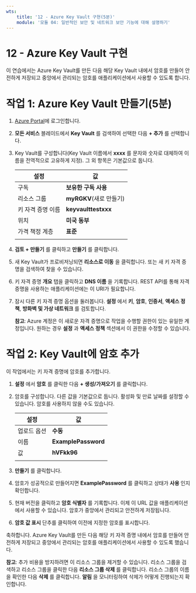 ```yaml
---
wts:
    title: '12 - Azure Key Vault 구현(5분)'
    module: '모듈 04: 일반적인 보안 및 네트워크 보안 기능에 대해 설명하기'
---
```

# 12 - Azure Key Vault 구현

이 연습에서는 Azure Key Vault를 만든 다음 해당 Key Vault 내에서 암호를 만들어 안전하게 저장되고 중앙에서 관리되는 암호를 애플리케이션에서 사용할 수 있도록 합니다.

# 작업 1: Azure Key Vault 만들기(5분)

1. [Azure Portal](https://portal.azure.com)에 로그인합니다.

2. **모든 서비스** 블레이드에서 **Key Vault** 를 검색하여 선택한 다음 **+ 추가** 를 선택합니다.

3. Key Vault를 구성합니다(Key Vault 이름에서 **xxxx** 를 문자와 숫자로 대체하여 이름을 전역적으로 고유하게 지정). 그 외 항목은 기본값으로 둡니다.

    | 설정 | 값 | 
    | --- | --- |
    | 구독 | **보유한 구독 사용** |
    | 리소스 그룹 | **myRGKV**(새로 만들기) |
    | 키 자격 증명 이름 | **keyvaulttestxxx** |
    | 위치 | **미국 동부** |
    | 가격 책정 계층 | **표준** |
    | | |

4. **검토 + 만들기** 를 클릭하고 **만들기** 를 클릭합니다. 

5. 새 Key Vault가 프로비저닝되면 **리소스로 이동** 을 클릭합니다. 또는 새 키 자격 증명을 검색하여 찾을 수 있습니다. 

6. 키 자격 증명 **개요** 탭을 클릭하고 **DNS 이름** 을 기록합니다. REST API를 통해 자격 증명을 사용하는 애플리케이션에는 이 URI가 필요합니다.

7. 잠시 다른 키 자격 증명 옵션을 둘러봅니다. **설정** 에서 **키**, **암호**, **인증서**, **액세스 정책**, **방화벽 및 가상 네트워크** 를 검토합니다.

    **참고**: Azure 계정은 이 새로운 자격 증명으로 작업을 수행할 권한이 있는 유일한 계정입니다. 원하는 경우 **설정** 과 **액세스 정책** 섹션에서 이 권한을 수정할 수 있습니다.

# 작업 2: Key Vault에 암호 추가
        
이 작업에서는 키 자격 증명에 암호를 추가합니다. 

1. **설정** 에서 **암호** 를 클릭한 다음 **+ 생성/가져오기** 를 클릭합니다.

2. 암호를 구성합니다. 다른 값을 기본값으로 둡니다. 활성화 및 만료 날짜를 설정할 수 있습니다. 암호를 사용하지 않을 수도 있습니다.

    | 설정 | 값 | 
    | --- | --- |
    | 업로드 옵션 | **수동** |
    | 이름 | **ExamplePassword** |
    | 값 | **hVFkk96** |
    | | |

3. **만들기** 를 클릭합니다.

4. 암호가 성공적으로 만들어지면 **ExamplePassword** 를 클릭하고 상태가 **사용** 인지 확인합니다.

5. 현재 버전을 클릭하고 **암호 식별자** 를 기록합니다. 이제 이 URL 값을 애플리케이션에서 사용할 수 있습니다. 암호가 중앙에서 관리되고 안전하게 저장됩니다.

6. **암호 값 표시** 단추를 클릭하여 이전에 지정한 암호를 표시합니다.

축하합니다. Azure Key Vault를 만든 다음 해당 키 자격 증명 내에서 암호를 만들어 안전하게 저장되고 중앙에서 관리되는 암호를 애플리케이션에서 사용할 수 있도록 했습니다.

**참고**: 추가 비용을 방지하려면 이 리소스 그룹을 제거할 수 있습니다. 리소스 그룹을 검색하고 리소스 그룹을 클릭한 다음 **리소스 그룹 삭제** 를 클릭합니다. 리소스 그룹의 이름을 확인한 다음 **삭제** 를 클릭합니다. **알림** 을 모니터링하여 삭제가 어떻게 진행되는지 확인합니다.
